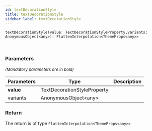 ```yaml
---
id: textDecorationStyle
title: textDecorationStyle
sidebar_label: textDecorationStyle
---
```


```tsx
textDecorationStyle(value: TextDecorationStyleProperty,variants: AnonymousObject<any>): FlattenInterpolation<ThemeProps<any>>
```
<br/>



### Parameters

<font size="2"><i>(Mandatory parameters are in bold)</i></font>

| Parameters | Type | Description |
| --------- | ---- | ----------- |
| **value** | TextDecorationStyleProperty |  |
| variants | AnonymousObject<any\> |  |


### Return



The return is of type <code>FlattenInterpolation<ThemeProps<any\>\></code>